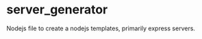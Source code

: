 server_generator
================

Nodejs file to create a nodejs templates, primarily express servers.
